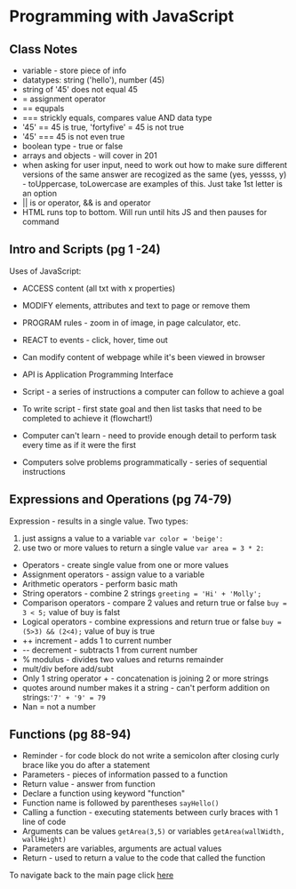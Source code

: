 # Programming with JavaScript

## Class Notes

- variable - store piece of info
- datatypes: string ('hello'), number (45)
- string of '45' does not equal 45
- = assignment operator
- == equpals
- === strickly equals, compares value AND data type
- '45' == 45 is true, 'fortyfive' = 45 is not true
- '45' === 45 is not even true
- boolean type - true or false
- arrays and objects - will cover in 201
- when asking for user input, need to work out how to make sure different versions of the same answer are recogized as the same (yes, yessss, y) - toUppercase, toLowercase are examples of this. Just take 1st letter is an option
- || is or operator, && is and operator
- HTML runs top to bottom. Will run until hits JS and then pauses for
command

## Intro and Scripts (pg 1 -24)

Uses of JavaScript:

- ACCESS content (all txt with x properties)
- MODIFY elements, attributes and text to page or remove them
- PROGRAM rules - zoom in of image, in page calculator, etc.
- REACT to events - click, hover, time out

- Can modify content of webpage while it's been viewed in browser
- API is Application Programming Interface
- Script - a series of instructions a computer can follow to achieve a goal
- To write script - first state goal and then list tasks that need to be completed to achieve it (flowchart!)
- Computer can't learn - need to provide enough detail to perform task every time as if it were the first
- Computers solve problems programmatically - series of sequential instructions

## Expressions and Operations (pg 74-79)

Expression - results in a single value. Two types:

1. just assigns a value to a variable `var color = 'beige':`
2. use two or more values to return a single value `var area = 3 * 2:`

- Operators - create single value from one or more values
- Assignment operators - assign value to a variable
- Arithmetic operators - perform basic math
- String operators - combine 2 strings `greeting = 'Hi' + 'Molly';`
- Comparison operators - compare 2 values and return true or false `buy = 3 < 5;` value of buy is falst
- Logical operators - combine expressions and return true or false `buy = (5>3) && (2<4);` value of buy is true
- ++ increment - adds 1 to current number
- -- decrement - subtracts 1 from current number
- % modulus - divides two values and returns remainder
- mult/div before add/subt
- Only 1 string operator + - concatenation is joining 2 or more strings
- quotes around number makes it a string - can't perform addition on strings:`'7' + '9' = 79`
- Nan = not a number

## Functions (pg 88-94)

- Reminder - for code block do not write a semicolon after closing curly brace like you do after a statement
- Parameters - pieces of information passed to a function
- Return value - answer from function
- Declare a function using keyword "function"
- Function name is followed by parentheses `sayHello()`
- Calling a function - executing statements between curly braces with 1 line of code
- Arguments can be values `getArea(3,5)` or variables `getArea(wallWidth, wallHeight)`
- Parameters are variables, arguments are actual values
- Return - used to return a value to the code that called the function

To navigate back to the main page click [here](https://hmay1415.github.io/reading-notes/)

